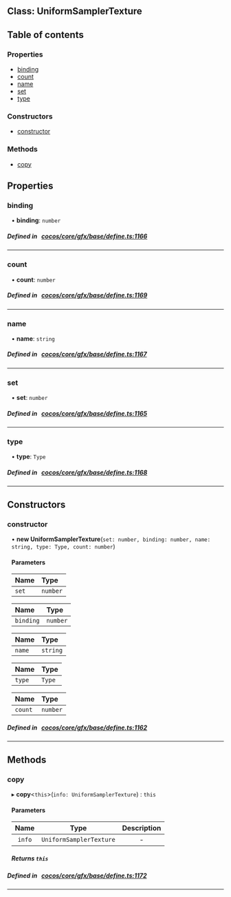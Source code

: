 
## Class: UniformSamplerTexture





<div class="table-of-content">
<h2>Table of contents</h2>


### Properties

- [ binding](#binding)
- [ count](#count)
- [ name](#name)
- [ set](#set)
- [ type](#type)

### Constructors

- [ constructor](#constructor)

### Methods

- [ copy](#copy)
</div>

## Properties


### binding
<div style="margin-left: 10px;">




•  **binding**:
`number` 
</div>

##### Defined in &nbsp;   [cocos/core/gfx/base/define.ts:1166](https://github.com/cocos-creator/engine/blob/c7bf6b8a9/cocos/core/gfx/base/define.ts#L1166)&nbsp;


___


### count
<div style="margin-left: 10px;">




•  **count**:
`number` 
</div>

##### Defined in &nbsp;   [cocos/core/gfx/base/define.ts:1169](https://github.com/cocos-creator/engine/blob/c7bf6b8a9/cocos/core/gfx/base/define.ts#L1169)&nbsp;


___


### name
<div style="margin-left: 10px;">




•  **name**:
`string` 
</div>

##### Defined in &nbsp;   [cocos/core/gfx/base/define.ts:1167](https://github.com/cocos-creator/engine/blob/c7bf6b8a9/cocos/core/gfx/base/define.ts#L1167)&nbsp;


___


### set
<div style="margin-left: 10px;">




•  **set**:
`number` 
</div>

##### Defined in &nbsp;   [cocos/core/gfx/base/define.ts:1165](https://github.com/cocos-creator/engine/blob/c7bf6b8a9/cocos/core/gfx/base/define.ts#L1165)&nbsp;


___


### type
<div style="margin-left: 10px;">




•  **type**:
`Type` 
</div>

##### Defined in &nbsp;   [cocos/core/gfx/base/define.ts:1168](https://github.com/cocos-creator/engine/blob/c7bf6b8a9/cocos/core/gfx/base/define.ts#L1168)&nbsp;


___

<!---->
## Constructors


### constructor
<div style="margin-left: 10px;">

• **new UniformSamplerTexture**(`set: number, binding: number, name: string, type: Type, count: number`)

#### Parameters
| Name | Type |
| :------ | :------ |
| `set` | `number` |





| Name | Type |
| :------ | :------ |
| `binding` | `number` |





| Name | Type |
| :------ | :------ |
| `name` | `string` |





| Name | Type |
| :------ | :------ |
| `type` | `Type` |





| Name | Type |
| :------ | :------ |
| `count` | `number` |





</div>

##### Defined in &nbsp;   [cocos/core/gfx/base/define.ts:1162](https://github.com/cocos-creator/engine/blob/c7bf6b8a9/cocos/core/gfx/base/define.ts#L1162)&nbsp;


---

<!---->
## Methods

### copy
<div style="margin-left: 10px;">

▸   **copy**<`this`\>(`info: UniformSamplerTexture`) : `this`




<!---->
<!--    #### Returns `this` -->
<!---->

#### Parameters

| Name | Type | Description |
| :------: | :------: | :------: |
| `info` | `UniformSamplerTexture` | - |



##### Returns `this`




</div>

##### Defined in &nbsp;   [cocos/core/gfx/base/define.ts:1172](https://github.com/cocos-creator/engine/blob/c7bf6b8a9/cocos/core/gfx/base/define.ts#L1172)&nbsp;
___
<!---->



